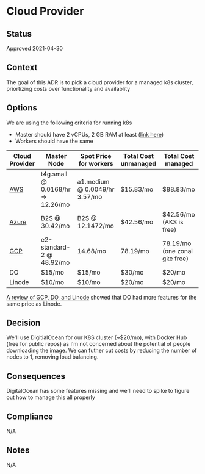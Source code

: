 Cloud Provider
===

## Status
Approved 2021-04-30 

## Context
The goal of this ADR is to pick a cloud provider for a managed k8s cluster, priortizing costs over functionality and availablity

## Options

We are using the following criteria for running k8s
* Master should have 2 vCPUs, 2 GB RAM at least ([link here](https://kubernetes.io/docs/setup/production-environment/tools/kubeadm/install-kubeadm/))
* Workers should have the same

| Cloud Provider | Master Node | Spot Price for workers | Total Cost unmanaged | Total Cost managed |
| ---------------| ----------- | ---------------------- | -------------------- | ------------------ |
| [AWS](https://aws.amazon.com/ec2/spot/pricing/) | t4g.small	@ 0.0168/hr => 12.26/mo | a1.medium @ 0.0049/hr 3.57/mo | $15.83/mo | $88.83/mo |
| [Azure](https://azure.microsoft.com/en-us/pricing/details/virtual-machines/linux/) | B2S	@ 30.42/mo | B2S @ 12.1472/mo | $42.56/mo | $42.56/mo  (AKS is free)|
| [GCP](https://cloud.google.com/products/calculator#id=a9b713ee-a39a-4e13-af6b-c38398a213ec) | e2-standard-2 @ 48.92/mo | 14.68/mo | 78.19/mo | 78.19/mo (one zonal gke free) |
| DO | $15/mo | $15/mo | $30/mo | $20/mo |
| Linode | $10/mo | $10/mo| $20/mo | $20/mo |


[A review of GCP, DO, and Linode](https://atodorov.me/2020/06/14/comparing-kubernetes-managed-services-across-digital-ocean-scaleway-ovhcloud-and-linode/#conclusions) showed that DO had more features for the same price as Linode.

## Decision
We'll use DigitialOcean for our K8S cluster (~$20/mo), with Docker Hub (free for public repos) as I'm not concerned about the potential of people downloading the image. We can futher cut costs by reducing the number of nodes to 1, removing load balancing.


## Consequences
DigitalOcean has some features missing and we'll need to spike to figure out how to manage this all properly

## Compliance
N/A

## Notes
N/A